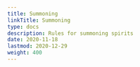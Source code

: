```yaml
---
title: Summoning
linkTitle: Summoning
type: docs
description: Rules for summoning spirits
date: 2020-11-18
lastmod: 2020-12-29
weight: 400
---
```





